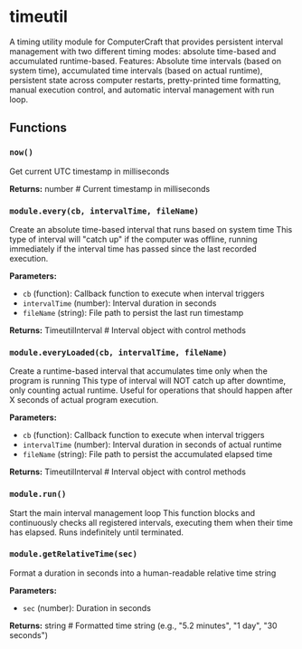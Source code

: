 # timeutil

A timing utility module for ComputerCraft that provides persistent interval management with two different timing modes: absolute time-based and accumulated runtime-based. Features: Absolute time intervals (based on system time), accumulated time intervals (based on actual runtime), persistent state across computer restarts, pretty-printed time formatting, manual execution control, and automatic interval management with run loop.

## Functions

### `now()`

Get current UTC timestamp in milliseconds

**Returns:** number # Current timestamp in milliseconds

### `module.every(cb, intervalTime, fileName)`

Create an absolute time-based interval that runs based on system time This type of interval will "catch up" if the computer was offline, running immediately if the interval time has passed since the last recorded execution.

**Parameters:**

- `cb` (function): Callback function to execute when interval triggers
- `intervalTime` (number): Interval duration in seconds
- `fileName` (string): File path to persist the last run timestamp

**Returns:** TimeutilInterval # Interval object with control methods

### `module.everyLoaded(cb, intervalTime, fileName)`

Create a runtime-based interval that accumulates time only when the program is running This type of interval will NOT catch up after downtime, only counting actual runtime. Useful for operations that should happen after X seconds of actual program execution.

**Parameters:**

- `cb` (function): Callback function to execute when interval triggers
- `intervalTime` (number): Interval duration in seconds of actual runtime
- `fileName` (string): File path to persist the accumulated elapsed time

**Returns:** TimeutilInterval # Interval object with control methods

### `module.run()`

Start the main interval management loop This function blocks and continuously checks all registered intervals, executing them when their time has elapsed. Runs indefinitely until terminated.

### `module.getRelativeTime(sec)`

Format a duration in seconds into a human-readable relative time string

**Parameters:**

- `sec` (number): Duration in seconds

**Returns:** string # Formatted time string (e.g., "5.2 minutes", "1 day", "30 seconds")

